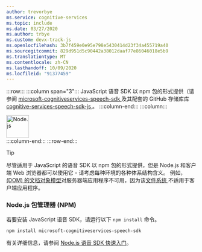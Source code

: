 ```yaml
---
author: trevorbye
ms.service: cognitive-services
ms.topic: include
ms.date: 03/27/2020
ms.author: trbye
ms.custom: devx-track-js
ms.openlocfilehash: 3b7f459e0e95e798e5430414d23f34a455719a40
ms.sourcegitcommit: 829d951d5c90442a38012daaf77e86046018e5b9
ms.translationtype: MT
ms.contentlocale: zh-CN
ms.lasthandoff: 10/09/2020
ms.locfileid: "91377459"
---
```

:::row:::
    :::column span="3":::
        JavaScript 语音 SDK 以 npm 包的形式提供（请参阅 <a href="https://www.npmjs.com/package/microsoft-cognitiveservices-speech-sdk" target="_blank">microsoft-cognitiveservices-speech-sdk <span class="docon docon-navigate-external x-hidden-focus"></span></a> 及其配套的 GitHub 存储库库 <a href="https://github.com/Microsoft/cognitive-services-speech-sdk-js" target="_blank">cognitive-services-speech-sdk-js <span class="docon docon-navigate-external x-hidden-focus"></span></a>。
    :::column-end:::
    :::column:::
        <br>
        <div class="icon is-large">
            <img alt="Node.js" src="https://docs.microsoft.com/media/logos/logo_nodejs.svg" width="60px">
        </div>
    :::column-end:::
:::row-end:::

> [!TIP]
> 尽管适用于 JavaScript 的语音 SDK 以 npm 包的形式提供，但是 Node.js 和客户端 Web 浏览器都可以使用它 - 请考虑每种环境的各种体系结构含义。 例如， <a href="https://en.wikipedia.org/wiki/Document_Object_Model" target="_blank"> (DOM) <span class="docon docon-navigate-external x-hidden-focus"></span> 的文档对象模型</a>对服务器端应用程序不可用，因为该<a href="https://nodejs.org/api/fs.html" target="_blank">文件系统 <span class="docon docon-navigate-external x-hidden-focus"></span> </a>不适用于客户端应用程序。

### <a name="nodejs-package-manager-npm"></a>Node.js 包管理器 (NPM)

若要安装 JavaScript 语音 SDK，请运行以下 `npm install` 命令。

```nodejs
npm install microsoft-cognitiveservices-speech-sdk
```

有关详细信息，请参阅 <a href="https://github.com/Azure-Samples/cognitive-services-speech-sdk/tree/master/quickstart/javascript/node" target="_blank">Node.js 语音 SDK 快速入门<span class="docon docon-navigate-external x-hidden-focus"></span></a>。
